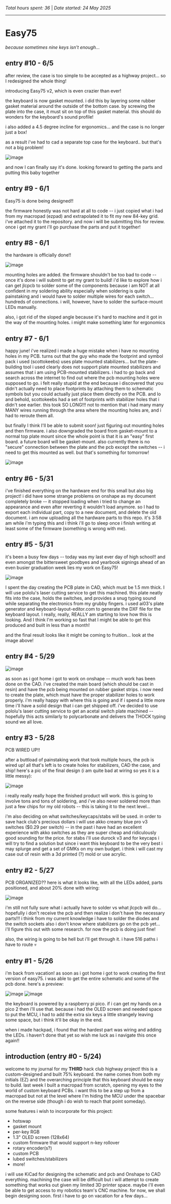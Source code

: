 *Total hours spent: 36* | *Date started: 24 May 2025*

---
# Easy75
_because sometimes nine keys isn't enough..._

## entry #10 - 6/5

after review, the case is too simple to be accepted as a highway project... so I redesigned the whole thing!

introducing Easy75 v2, which is even crazier than ever!

the keyboard is now gasket mounted. i did this by layering some rubber gasket material around the outside of the bottom case. by screwing the plate into the case, it must sit on top of this gasket material. this should do wonders for the keyboard's sound profile!

i also added a 4.5 degree incline for ergonomics... and the case is no longer just a box!

as a result i've had to cad a separate top case for the keyboard.. but that's not a big problem! 

![image](https://github.com/user-attachments/assets/a9200213-6cd7-4519-a274-331ab063d7d4)

and now I can finally say it's done. looking forward to getting the parts and putting this baby together

## entry #9 - 6/1

Easy75 is done being designed!!

the firmware honestly was not hard at all to code -- i just copied what i had from my macropad (ezpad) and extrapolated it to fit my new 84-key grid. i've attached it to the repository. and now i will be submitting this for review. once i get my grant i'll go purchase the parts and put it together!

## entry #8 - 6/1

the hardware is officially done!!

![image](https://github.com/user-attachments/assets/4c3bdbb5-bbd6-4dec-8a9b-db7a4c616352)

mounting holes are added. the firmware shouldn't be too bad to code -- once it's done i will submit to get my grant to build! i'd like to explore how i can get jlcpcb to solder some of the components because i am NOT at all confident in my soldering ability especially when soldering is quite painstaking and i would have to solder multiple wires for each switch... hundreds of connections. i will, however, have to solder the surface-mount LEDs manually. 

also, i got rid of the sloped angle because it's hard to machine and it got in the way of the mounting holes. i might make something later for ergonomics

## entry #7 - 6/1

happy june! i've realized i made a huge mistake when i have no mounting holes in my PCB. turns out that the guy who made the footprint and symbol pack i used (scottokeebs) uses plate mounted stabilizers... but the plate-building tool i used clearly does not support plate mounted stabilizers and assumes that i am using PCB-mounted stabilizers. i had to go back and search across the internet to find out where the pcb mounting holes were supposed to go. i felt really stupid at the end because i discovered that you didn't actually need to place footprints by attaching them to schematic symbols but you could actually just place them directly on the PCB. and lo and behold, scottokeebs had a set of footprints with stabilizer holes that i didn't see earlier. this took SO LONG!!! not to mention that i had many many MANY wires running through the area where the mounting holes are, and i had to reroute them all.

but finally I think I'll be able to submit soon! just figuring out mounting holes and then firmware. i also downgraded the board from gasket-mount to a normal top plate mount since the whole point is that it is an "easy" first board. a future board will be gasket-mount. also currently there is no "secure" connection between the plate and the pcb except the switches -- i need to get this mounted as well. but that's something for tomorrow!

![image](https://github.com/user-attachments/assets/e3728ead-758a-4dce-87b3-459839278b3c)

## entry #6 - 5/31

i've finished everything on the hardware end for this small but also big project! i did have some strange problems on onshape as my document completely broke -- it stopped loading when i tried to change an appearance and even after reverting it wouldn't load anymore. so I had to export each individual part, copy to a new document, and delete the old document. i am now uploading all the hardware parts to this repo. it's 3:58 am while i'm typing this and i think i'll go to sleep once i finish writing at least some of the firmware (something is wrong with me).

## entry #5 - 5/31

it's been a busy few days -- today was my last ever day of high school!! and even amongst the bittersweet goodbyes and yearbook signings ahead of an even busier graduation week lies my work on Easy75!

![image](https://github.com/user-attachments/assets/86acc884-ac14-4f03-9f6a-c18b4971caca)

I spent the day creating the PCB plate in CAD, which must be 1.5 mm thick. I will use pololu's laser cutting service to get this machined. this plate neatly fits into the case, holds the switches, and provides a snug typing sound while separating the electronics from my grubby fingers. i used ai03's plate generator and keyboard-layout-editor.com to generate the DXF file for the keyboard layout. I really, really, REALLY am starting to love how this is looking. And I think I'm working so fast that I might be able to get this produced and built in less than a month!

and the final result looks like it might be coming to fruition... look at the image above!

## entry #4 - 5/29

![image](https://github.com/user-attachments/assets/5c2c175e-1ec1-4b73-94ab-76c796776c98)

as soon as i got home i got to work on onshape -- much work has been done on the CAD. i've created the main board (which should be cast in resin) and have the pcb being mounted on rubber gasket strips. i now need to create the plate, which must have the proper stabilizer holes to work properly. i'm really happy with where this is going and if i spend a little more time i'll have a solid design that i can get shipped off. i've decided to use pololu's laser cutting service to get an acetal switch plate machined -- hopefully this acts similarly to polycarbonate and delivers the THOCK typing sound we all love.

## entry #3 - 5/28
PCB WIRED UP!!

after a buttload of painstaking work that took multiple hours, the pcb is wired up! all that's left is to create holes for stabilizers, CAD the case, and ship! here's a pic of the final design (i am quite bad at wiring so yes it is a little messy):

![image](https://github.com/user-attachments/assets/d581f00b-c179-4b09-851a-0e7dfb78bde2)

i really really really hope the finished product will work. this is going to involve tons and tons of soldering, and i've also never soldered more than just a few chips for my old robots -- this is taking it to the next level...

i'm also deciding on what switches/keycaps/stabs will be used. in order to save hack club's precious dollars i will use akko creamy blue pro v3 switches ($0.29 per switch) -- in the past i have had an excellent experience with akko switches as they are super cheap and ridiculously good sounding for the price. for stabs i'll use durock v3 and for keycaps i will try to find a solution but since i want this keyboard to be the very best i may splurge and get a set of GMKs on my own budget. i think i will cast my case out of resin with a 3d printed (?) mold or use acrylic. 

## entry #2 - 5/27
PCB ORGANIZED??
here is what it looks like, with all the LEDs added, parts positioned, and about 20% done with wiring:

![image](https://github.com/user-attachments/assets/055a1d67-13d2-45a8-9196-b8b68c250b7c)

i'm still not fully sure what i actually have to solder vs what jlcpcb will do... hopefully i don't receive the pcb and then realize i don't have the necessary parts!!! i think from my current knowledge i have to solder the diodes and the switch sockets
also i don't know where stabilizers go on the pcb yet... i'll figure this out with some research. for now the pcb is doing just fine!

also, the wiring is going to be hell but i'll get through it. i have 516 paths i have to route 💀

## entry #1 - 5/26

i'm back from vacation! as soon as i got home i got to work creating the first version of easy75. i was able to get the entire schematic and some of the pcb done. here's a preview:

![image](https://github.com/user-attachments/assets/07605ee6-8bb7-4876-873f-9fc336de4ca1)
![image](https://github.com/user-attachments/assets/1a22989f-98cb-47cc-a8b6-45e8b32fa0da)

the keyboard is powered by a raspberry pi pico. if i can get my hands on a pico 2 then i'll use that. because i had the OLED screen and needed space to put the MCU, i had to add the extra six keys a little strangely leaving some space, but i think it'll be okay in the end.

when i made hackpad, i found that the hardest part was wiring and adding the LEDs. i haven't done that yet so wish me luck as i navigate this once again!!


## introduction (entry #0 - 5/24)

welcome to my journal for my **THIRD** hack club highway project! this is a custom-designed and built 75% keyboard. the name comes from both my initials (EZ) and the overarching principle that this keyboard should be easy to build. last week I built a macropad from scratch, opening my eyes to the world of custom keyboard PCBs. i want this to be a step up from a macropad but not at the level where I'm hiding the MCU under the spacebar on the reverse side (though i do wish to reach that point someday).

some features i wish to incorporate for this project:
- hotswap
- gasket mount
- per-key RGB
- 1.3" OLED screen (128x64)
- custom firmware that would support n-key rollover
- rotary encoder(s?)
- custom PCB
- lubed switches/stabilizers
- more!

i will use KiCad for designing the schematic and pcb and Onshape to CAD everything. machining the case will be difficult but i will attempt to create something that works out given my limited 3D printer space. maybe i'll even be able to get access to my robotics team's CNC machine. for now, we shall begin designing soon. first i have to go on vacation for a few days...




